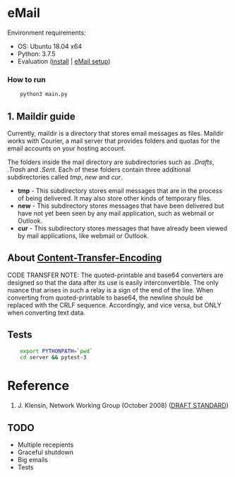 # eMail
Environment requirements:
+ OS: Ubuntu 18.04 x64
+ Python: 3.7.5
+ Evaluation ([install](https://rc.partners.org/kb/article/2702) | [eMail setup](https://askubuntu.com/questions/51467/how-do-i-setup-an-email-account-in-evolution))

### How to run
```sh
    python3 main.py
```

## 1. Maildir guide
Currently, maildir is a directory that stores email messages as files. Maildir works with Courier, a mail server that provides folders and quotas for the email accounts on your hosting account.

The folders inside the mail directory are subdirectories such as *.Drafts*, *.Trash* and *.Sent*. Each of these folders contain three additional subdirectories called *tmp*, *new* and *cur*.

+ **tmp** - This subdirectory stores email messages that are in the process of being delivered. It may also store other kinds of temporary files.
+ **new** - This subdirectory stores messages that have been delivered but have not yet been seen by any mail application, such as webmail or Outlook.
+ **cur** - This subdirectory stores messages that have already been viewed by mail applications, like webmail or Outlook.

## About [Content-Transfer-Encoding](https://github.com/VitalyVen/smtp-course-work/issues/6)
CODE TRANSFER NOTE: The quoted-printable and base64 converters are designed so that the data after its use is easily interconvertible. The only nuance that arises in such a relay is a sign of the end of the line. When converting from quoted-printable to base64, the newline should be replaced with the CRLF sequence. Accordingly, and vice versa, but ONLY when converting text data.

## Tests 
```sh
    export PYTHONPATH=`pwd`
    cd server && pytest-3
```

# Reference
1. J. Klensin, Network Working Group (October 2008) ([DRAFT STANDARD](https://tools.ietf.org/html/rfc5321))

## TODO
+ Multiple recepients
+ Graceful shutdown
+ Big emails
+ Tests